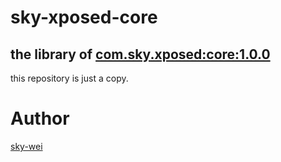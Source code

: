 # sky-xposed-core

## the library of [com.sky.xposed:core:1.0.0](https://github.com/sky-wei/xposed-rimet)

this repository is just a copy.


# Author 
[sky-wei](https://github.com/sky-wei)
